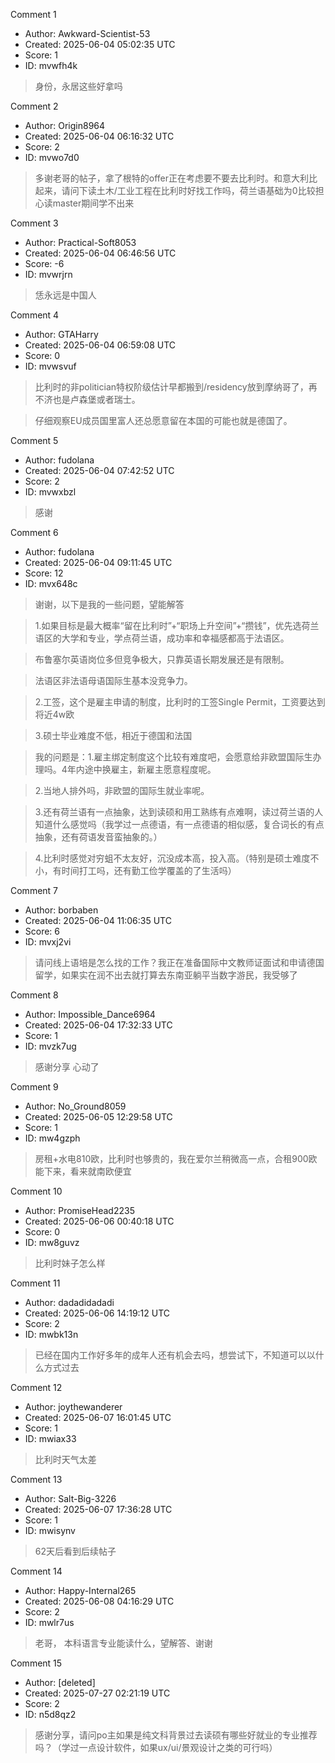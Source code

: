 Comment 1

- Author: Awkward-Scientist-53
- Created: 2025-06-04 05:02:35 UTC
- Score: 1
- ID: mvwfh4k

> 身份，永居这些好拿吗

Comment 2

- Author: Origin8964
- Created: 2025-06-04 06:16:32 UTC
- Score: 2
- ID: mvwo7d0

> 多谢老哥的帖子，拿了根特的offer正在考虑要不要去比利时。和意大利比起来，请问下读土木/工业工程在比利时好找工作吗，荷兰语基础为0比较担心读master期间学不出来

Comment 3

- Author: Practical-Soft8053
- Created: 2025-06-04 06:46:56 UTC
- Score: -6
- ID: mvwrjrn

> 恁永远是中国人

Comment 4

- Author: GTAHarry
- Created: 2025-06-04 06:59:08 UTC
- Score: 0
- ID: mvwsvuf

> 比利时的非politician特权阶级估计早都搬到/residency放到摩纳哥了，再不济也是卢森堡或者瑞士。

> 仔细观察EU成员国里富人还总愿意留在本国的可能也就是德国了。

Comment 5

- Author: fudolana
- Created: 2025-06-04 07:42:52 UTC
- Score: 2
- ID: mvwxbzl

> 感谢

Comment 6

- Author: fudolana
- Created: 2025-06-04 09:11:45 UTC
- Score: 12
- ID: mvx648c

> 谢谢，以下是我的一些问题，望能解答

>   
> 1.如果目标是最大概率“留在比利时”+“职场上升空间”+“攒钱”，优先选荷兰语区的大学和专业，学点荷兰语，成功率和幸福感都高于法语区。

> 布鲁塞尔英语岗位多但竞争极大，只靠英语长期发展还是有限制。

> 法语区非法语母语国际生基本没竞争力。

> 2.工签，这个是雇主申请的制度，比利时的工签Single Permit，工资要达到将近4w欧

> 3.硕士毕业难度不低，相近于德国和法国

> 我的问题是：1.雇主绑定制度这个比较有难度吧，会愿意给非欧盟国际生办理吗。4年内途中换雇主，新雇主愿意程度呢。

> 2.当地人排外吗，非欧盟的国际生就业率呢。

> 3.还有荷兰语有一点抽象，达到读硕和用工熟练有点难啊，读过荷兰语的人知道什么感觉吗（我学过一点德语，有一点德语的相似感，复合词长的有点抽象，还有荷语发音蛮抽象的。）

> 4.比利时感觉对穷蛆不太友好，沉没成本高，投入高。（特别是硕士难度不小，有时间打工吗，还有勤工俭学覆盖的了生活吗）

Comment 7

- Author: borbaben
- Created: 2025-06-04 11:06:35 UTC
- Score: 6
- ID: mvxj2vi

> 请问线上语培是怎么找的工作？我正在准备国际中文教师证面试和申请德国留学，如果实在润不出去就打算去东南亚躺平当数字游民，我受够了

Comment 8

- Author: Impossible_Dance6964
- Created: 2025-06-04 17:32:33 UTC
- Score: 1
- ID: mvzk7ug

> 感谢分享 心动了

Comment 9

- Author: No_Ground8059
- Created: 2025-06-05 12:29:58 UTC
- Score: 1
- ID: mw4gzph

> 房租+水电810欧，比利时也够贵的，我在爱尔兰稍微高一点，合租900欧能下来，看来就南欧便宜

Comment 10

- Author: PromiseHead2235
- Created: 2025-06-06 00:40:18 UTC
- Score: 0
- ID: mw8guvz

> 比利时妹子怎么样

Comment 11

- Author: dadadidadadi
- Created: 2025-06-06 14:19:12 UTC
- Score: 2
- ID: mwbk13n

> 已经在国内工作好多年的成年人还有机会去吗，想尝试下，不知道可以以什么方式过去

Comment 12

- Author: joythewanderer
- Created: 2025-06-07 16:01:45 UTC
- Score: 1
- ID: mwiax33

> 比利时天气太差

Comment 13

- Author: Salt-Big-3226
- Created: 2025-06-07 17:36:28 UTC
- Score: 1
- ID: mwisynv

> 62天后看到后续帖子

Comment 14

- Author: Happy-Internal265
- Created: 2025-06-08 04:16:29 UTC
- Score: 2
- ID: mwlr7us

> 老哥， 本科语言专业能读什么，望解答、谢谢

Comment 15

- Author: [deleted]
- Created: 2025-07-27 02:21:19 UTC
- Score: 2
- ID: n5d8qz2

> 感谢分享，请问po主如果是纯文科背景过去读硕有哪些好就业的专业推荐吗？（学过一点设计软件，如果ux/ui/景观设计之类的可行吗）
